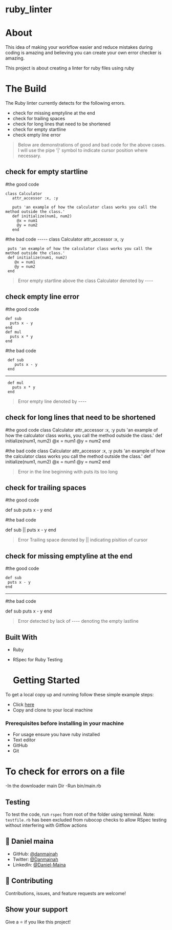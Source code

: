 # ruby_linter
# About 
  
  This idea of making your workflow easier and reduce mistakes during coding is amazing 
  and believing you can create your own error checker is amazing.

  This project is about creating a linter for ruby files using ruby 

  # The Build
  The  Ruby linter currently detects for the following errors.
- check for missing emptyline at the end
- check for trailing spaces
- check for long lines that need to be shortened
- check for empty startline
- check empty line error

> Below are demonstrations of good and bad code for the above cases. I will use the pipe '|' symbol to indicate cursor position where necessary.
> 
 ## check for empty startline
  #the good code

    class Calculator
       attr_accessor :x, :y

       puts 'an example of how the calculator class works you call the method outside the class.'
       def initialize(num1, num2)
         @x = num1
         @y = num2
       end
  
  #the bad code
     -----
     class Calculator
     attr_accessor :x, :y

     puts 'an example of how the calculator class works you call the method outside the class.'
     def initialize(num1, num2)
        @x = num1
        @y = num2
     end
 >  Error  empty startline above the class Calculator denoted by ----

  ## check empty line error

  #the good code
  
    def sub
      puts x - y
    end
    def mul   
      puts x * y
    end

   #the bad code
   
     def sub
        puts x - y
     end
  -----
     def mul   
       puts x * y
     end
 >Error  empty line denoted by ----

 ## check for long lines that need to be shortened
 #the good code
  class Calculator
    attr_accessor :x, :y
     puts 'an example of how the calculator class works,
     you call the method outside the class.'
    def initialize(num1, num2)
      @x = num1
      @y = num2
    end

  #the bad code
  class Calculator
    attr_accessor :x, :y
    puts 'an example of how the calculator class works you call the method outside the class.'
    def initialize(num1, num2)
      @x = num1
      @y = num2
    end
 > Error in the line beginning with puts its too long

   ## check for trailing spaces
 #the good code
 
   def sub
    puts x - y
   end

  #the bad code
  
   def sub  ||
    puts x - y
  end
  >Error Trailing space denoted by || indicating pisition of cursor

  ## check for missing emptyline at the end
  #the good code
  
    def sub
     puts x - y
    end
  --------

  #the bad code
  
   def sub
    puts x - y
  end
  > Error detected by lack of ---- denoting the empty lastline

## Built With
- Ruby
- RSpec for Ruby Testing

 
  # Getting Started
To get a local copy up and running follow these simple example steps:
- Click [here](https://github.com/prolajumokeoni/laptop_scraper.git)
- Copy and clone to your local machine


### Prerequisites before installing in your machine
- For usage ensure you have ruby installed
- Text editor
- GitHub
- Git

# To check for errors on a file
 -In the downloader main Dir
 -Run bin/main.rb

 ## Testing

To test the code, run `rspec` from root of the folder using terminal.
Note: `testfile.rb` has been excluded from rubocop checks to allow RSpec testing without interfering with Gitflow actions


## 👤 **Daniel maina**

- GitHub: [@danmainah](https://github.com/danmainah)
- Twitter: [@Danmainah](https://twitter.com/dan_mainah)
- LinkedIn: [@Daniel-Maina](www.linkedin.com/in/daniel-maina-315a38191)

## 🤝 Contributing

Contributions, issues, and feature requests are welcome!

## Show your support

Give a ⭐️ if you like this project!

